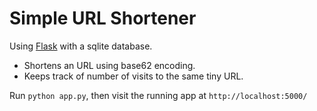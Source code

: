 # Simple URL Shortener

Using [Flask](http://flask.pocoo.org/) with a sqlite database. 

* Shortens an URL using base62 encoding.
* Keeps track of number of visits to the same tiny URL.

Run `python app.py`, then visit the running app at `http://localhost:5000/`